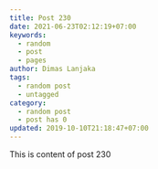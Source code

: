 ```yaml
---
title: Post 230
date: 2021-06-23T02:12:19+07:00
keywords:
  - random
  - post
  - pages
author: Dimas Lanjaka
tags:
  - random post
  - untagged
category:
  - random post
  - post has 0
updated: 2019-10-10T21:18:47+07:00
---
```

This is content of post 230